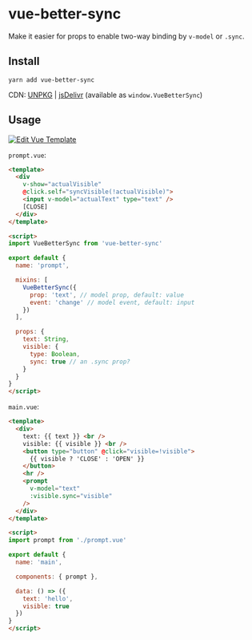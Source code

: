 # vue-better-sync

Make it easier for props to enable two-way binding by `v-model` or `.sync`.

## Install

```shell
yarn add vue-better-sync
```
CDN:
[UNPKG](https://unpkg.com/vue-better-sync/)
|
[jsDelivr](https://cdn.jsdelivr.net/npm/vue-better-sync/)
(available as `window.VueBetterSync`)


## Usage

[![Edit Vue Template](https://codesandbox.io/static/img/play-codesandbox.svg)](https://codesandbox.io/s/2z2n7k8qpy)

`prompt.vue`:
```html
<template>
  <div
    v-show="actualVisible"
    @click.self="syncVisible(!actualVisible)">
    <input v-model="actualText" type="text" />
    [CLOSE]
  </div>
</template>

<script>
import VueBetterSync from 'vue-better-sync'

export default {
  name: 'prompt',

  mixins: [
    VueBetterSync({
      prop: 'text', // model prop, default: value
      event: 'change' // model event, default: input
    })
  ],

  props: {
    text: String,
    visible: {
      type: Boolean,
      sync: true // an .sync prop?
    }
  }
}
</script>
```

`main.vue`:
```html
<template>
  <div>
    text: {{ text }} <br />
    visible: {{ visible }} <br />
    <button type="button" @click="visible=!visible">
      {{ visible ? 'CLOSE' : 'OPEN' }}
    </button>
    <hr />
    <prompt
      v-model="text"
      :visible.sync="visible"
    />
  </div>
</template>

<script>
import prompt from './prompt.vue'

export default {
  name: 'main',

  components: { prompt },

  data: () => ({
    text: 'hello',
    visible: true
  })
}
</script>
```
